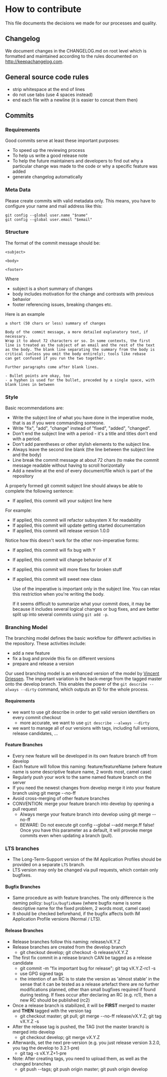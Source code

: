 # How to contribute

This file documents the decisions we made for our processes and quality.

## Changelog

We document changes in the CHANGELOG.md on root level which is formatted and
maintained according to the rules documented on http://keepachangelog.com.

## General source code rules

- strip whitespace at the end of lines
- do not use tabs (use 4 spaces instead)
- end each file with a newline (it is easier to concat them then)

## Commits

### Requirements

Good commits serve at least these important purposes:

- To speed up the reviewing process
- To help us write a good release note
- To help the future maintainers and developers to find out why a particular change was made to the code or why a specific feature was added
- generate changelog automatically

### Meta Data

Please create commits with valid metadata only. This means, you have to configure your name and mail address like this:

```
git config --global user.name "$name"
git config --global user.email "$email"
```

### Structure

The format of the commit message should be:

```
<subject>

<body>

<footer>
```

Where
- subject is a short summary of changes
- body includes motivation for the change and contrasts with previous behavior
- footer referencing issues, breaking changes etc.

Here is an example

```
a short (50 chars or less) summary of changes

Body of the commit message, a more detailed explanatory text, if necessary.
Wrap it to about 72 characters or so. In some contexts, the first
line is treated as the subject of an email and the rest of the text
as the body. The blank line separating the summary from the body is
critical (unless you omit the body entirely); tools like rebase
can get confused if you run the two together.

Further paragraphs come after blank lines.

- Bullet points are okay, too
- a hyphen is used for the bullet, preceded by a single space, with blank lines in between
```

### Style

Basic recommendations are:

- Write the subject line of what you have done in the imperative mode, that is as if you were commanding someone.
- Write "fix", "add", "change" instead of "fixed", "added", "changed".
- Don't end the subject line with a period - it's a title and titles don't end with a period.
- Don't add parentheses or other stylish elements to the subject line.
- Always leave the second line blank (the line between the subject line and the body)
- Line break the commit message at about 72 chars (to make the commit message readable without having to scroll horizontally
- Add a newline at the end of every document/file which is part of the repository

A properly formed git commit subject line should always be able to complete the following sentence:

- If applied, this commit will your subject line here

For example:

- If applied, this commit will refactor subsystem X for readability
- If applied, this commit will update getting started documentation
- If applied, this commit will release version 1.0.0

Notice how this doesn't work for the other non-imperative forms:

- If applied, this commit will fix bug with Y
- If applied, this commit will change behavior of X
- If applied, this commit will more fixes for broken stuff
- If applied, this commit will sweet new class

    Use of the imperative is important only in the subject line. You can relax this restriction when you're writing the body.

    If it seems difficult to summarize what your commit does, it may be because it includes several logical changes or bug fixes, and are better split up into several commits using `git add -p`.

### Branching Model

The branching model defines the basic workflow for different activities in the repository. These activities include:

- add a new feature
- fix a bug and provide this fix on different versions
- prepare and release a version

Our used branching model is an enhanced version of the model by [Vincent Driessen](http://nvie.com/posts/a-successful-git-branching-model/).
The important variation is the back-merge from the tagged master onto the develop branch.
This enables the power of the `git describe --always --dirty` command, which outputs an ID for the whole process.

#### Requirements

- we want to use git describe in order to get valid version identifiers on every commit checkout
    - more accurate, we want to use `git describe --always --dirty`
- we want to manage all of our versions with tags, including full versions, release candidates, ...

#### Feature Branches

- Every new feature will be developed in its own feature branch off from develop
- Each feature will follow this naming: feature/featureName (where feature name is some descriptive feature name, 2 words most, camel case)
- Regularly push your work to the same named feature branch on the server
- If you need the newest changes from develop merge it into your feature branch using git merge --no-ff
- Avoid cross-merging of other feature branches
- CONVENTION: merge your feature branch into develop by opening a pull request
    - Always merge your feature branch into develop using git merge --no-ff
    - BEWARE: Do not execute git config --global --add merge.ff false! Once you have this parameter as a default, it will provoke merge commits even when updating a branch (pull).

### LTS branches
  - The Long-Term-Support version of the IM Application Profiles should be provided on a separate `LTS` branch.  
  - LTS version may only be changed via pull requests, which contain only bugfixes.

#### Bugfix Branches

- Same procedure as with feature branches. The only difference is the naming policy: `bugfix/bugfixName` (where bugfix name is some descriptive name for the fixed problem, 2 words most, camel case)
- It should be checked beforehand, if the bugfix affects both IM Application Profile versions (Normal / LTS).

#### Release Branches

- Release branches follow this naming: release/vX.Y.Z
- Release branches are created from the develop branch
    - git checkout develop; git checkout -b release/vX.Y.Z
- The first fix commit in a release branch CAN be tagged as a release candidate
    - git commit -m "fix important bug for release"; git tag vX.Y.Z-rc1 -s
    - use GPG signed tags
    - the intention of an RC is to state the version as 'almost stable' in the sense that it can be tested as a release artefact there are no further modifications planned, other than small bugfixes required if found during testing. If fixes occur after declaring an RC (e.g. rc1), then a new RC should be published (rc2)
- Once a release branch is stabilized, it will be **FIRST** merged to master and **THEN** tagged with the version tag
    - git checkout master; git pull; git merge --no-ff release/vX.Y.Z; git tag vX.Y.Z -s
- After the release tag is pushed, the TAG (not the master branch) is merged into develop
    - git checkout develop; git merge vX.Y.Z
- Afterwards, set the next pre-version (e.g. you just release version 3.2.0, you tag the develop to 3.2.1-pre)
    - git tag -s vX.Y.Z+1-pre
- Note: After creating tags, you need to upload them, as well as the changed branches
    - git push --tags; git push origin master; git push origin develop
